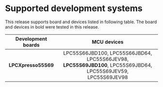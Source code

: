 # Supported development systems

This release supports board and devices listed in following table. The board and devices in bold were tested in this release.

|Development boards|MCU devices|
|:--:              |:--:       |
|**LPCXpresso55S69**|LPC55S66JBD100, LPC55S66JBD64, LPC55S66JEV98,<br> **LPC55S69JBD100**, LPC55S69JBD64, LPC55S69JEV59,<br> LPC55S69JEV98|
